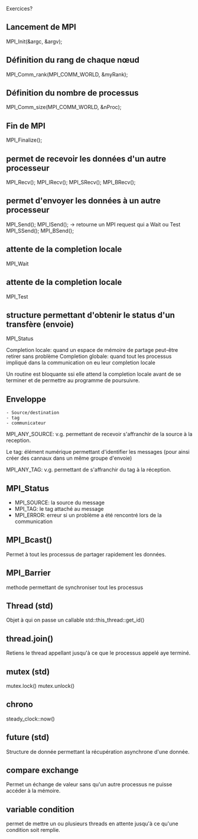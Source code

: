 Exercices?

## Lancement de MPI
MPI_Init(&argc, &argv);

## Définition du rang de chaque nœud
MPI_Comm_rank(MPI_COMM_WORLD, &myRank);

## Définition du nombre de processus
MPI_Comm_size(MPI_COMM_WORLD, &nProc); 

## Fin de MPI
MPI_Finalize();

## permet de recevoir les données d'un autre processeur
MPI_Recv();
MPI_IRecv();
MPI_SRecv();
MPI_BRecv();

## permet d'envoyer les données à un autre processeur
MPI_Send();
MPI_ISend(); -> retourne un MPI request qui a Wait ou Test
MPI_SSend();
MPI_BSend();

## attente de la completion locale
MPI_Wait

## attente de la completion locale
MPI_Test

## structure permettant d'obtenir le status d'un transfère (envoie)
MPI_Status

Completion locale: quand un espace de mémoire de partage peut-être retirer sans problème
Completion globale: quand tout les processus impliqué dans la communication on eu leur completion locale

Un routine est bloquante ssi elle attend la completion locale avant de se terminer et de permettre au programme de poursuivre.

## Enveloppe
	- Source/destination
	- tag
	- communicateur

MPI_ANY_SOURCE: v.g. permettant de recevoir s'affranchir de la source à la reception.

Le tag: élément numérique permettant d'identifier les messages (pour ainsi créer des cannaux dans un même groupe d'envoie)

MPI_ANY_TAG: v.g. permettant de s'affranchir du tag à la réception.

## MPI_Status
- MPI_SOURCE: la source du message
- MPI_TAG: le tag attaché au message
- MPI_ERROR: erreur si un problème a été rencontré lors de la communication

## MPI_Bcast()
Permet à tout les processus de partager rapidement les données.

## MPI_Barrier
methode permettant de synchroniser tout les processus

<!-- Les Threads -->
## Thread (std)
Objet à qui on passe un callable
std::this_thread::get_id()

## thread.join()
Retiens le thread appellant jusqu'à ce que le processus appelé aye terminé.

## mutex (std)
mutex.lock()
mutex.unlock()

## chrono
steady_clock::now()

## future (std)
Structure de donnée permettant la récupération asynchrone d'une donnée.

## compare exchange
Permet un échange de valeur sans qu'un autre processus ne puisse accéder à la mémoire.

## variable condition
permet de mettre un ou plusieurs threads en attente jusqu'à ce qu'une condition soit remplie.
